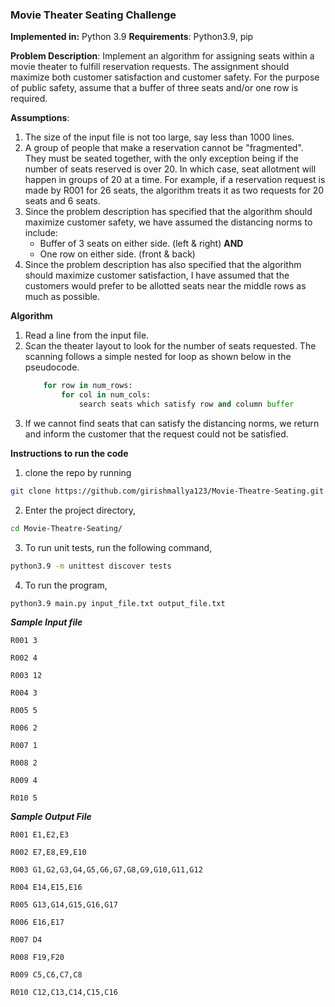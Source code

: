 ### Movie Theater Seating Challenge

**Implemented in:**  Python 3.9
**Requirements**: Python3.9, pip

**Problem Description**:
Implement an algorithm for assigning seats within a movie theater to
fulfill reservation requests. The assignment should maximize both customer satisfaction and customer safety. For the purpose of public safety, assume that a buffer of three seats and/or one row is required.

**Assumptions**:
1) The size of the input file is not too large, say less than 1000 lines. 
2) A group of people that make a reservation cannot be "fragmented". They must be seated together, with the only exception being if the number of seats reserved is over 20. In which case, seat allotment will happen in groups of 20 at a time.
For example, if a reservation request is made by R001 for 26 seats, the algorithm treats it as two requests for 20 seats and 6 seats.
3) Since the problem description has specified that the algorithm should maximize customer safety, we have assumed the distancing norms to include:
	- Buffer of 3 seats on either side. (left & right)
			**AND** 
	- One row on either side. (front & back)
4) Since the problem description has also specified that the algorithm should maximize customer satisfaction, I have assumed that the customers would prefer to be allotted seats near the middle rows as much as possible. 

**Algorithm**
1) Read a line from the input file.
2) Scan the theater layout to look for the number of seats requested. The scanning follows a simple nested for loop as shown below in the pseudocode.
	```python
		for row in num_rows:
			for col in num_cols:
				search seats which satisfy row and column buffer
	```
3) If we cannot find seats that can satisfy the distancing norms, we return and inform the customer that the request could not be satisfied.

**Instructions to run the code**
1) clone the repo by running 
```bash
git clone https://github.com/girishmallya123/Movie-Theatre-Seating.git
```

2) Enter the project directory, 
```bash
cd Movie-Theatre-Seating/
```
3) To run unit tests, run the following command,
```bash
python3.9 -m unittest discover tests
```
4) To run the program, 
```bash
python3.9 main.py input_file.txt output_file.txt
```

***Sample Input file***
```
R001 3

R002 4

R003 12

R004 3

R005 5

R006 2

R007 1

R008 2

R009 4

R010 5
```

***Sample Output File***
```
R001 E1,E2,E3

R002 E7,E8,E9,E10

R003 G1,G2,G3,G4,G5,G6,G7,G8,G9,G10,G11,G12

R004 E14,E15,E16

R005 G13,G14,G15,G16,G17

R006 E16,E17

R007 D4

R008 F19,F20

R009 C5,C6,C7,C8

R010 C12,C13,C14,C15,C16
```
